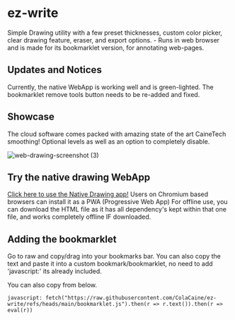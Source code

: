 # ez-write
Simple Drawing utility with a few preset thicknesses, custom color picker, clear drawing feature, eraser, and export options. - Runs in web browser and is made for its bookmarklet version, for annotating web-pages.

## Updates and Notices
Currently, the native WebApp is working well and is green-lighted. The bookmarklet remove tools button needs to be re-added and fixed.

## Showcase
The cloud software comes packed with amazing state of the art CaineTech smoothing! Optional levels as well as an option to completely disable.

![web-drawing-screenshot (3)](https://github.com/user-attachments/assets/51f7dbb5-1114-476b-b74a-3d2d4cd640a9)

## Try the native drawing WebApp
[Click here to use the Native Drawing app!](https://colacaine.github.io/ez-write/draw)
Users on Chromium based browsers can install it as a PWA (Progressive Web App)
For offline use, you can download the HTML file as it has all dependency's kept within that one file, and works completely offline IF downloaded.

## Adding the bookmarklet


Go to raw and copy/drag into your bookmarks bar. You can also copy the text and paste it into a custom bookmark/bookmarklet, no need to add 'javascript:' its already included.

You can also copy from below.

```
javascript: fetch("https://raw.githubusercontent.com/ColaCaine/ez-write/refs/heads/main/bookmarklet.js").then(r => r.text()).then(r => eval(r))
```
